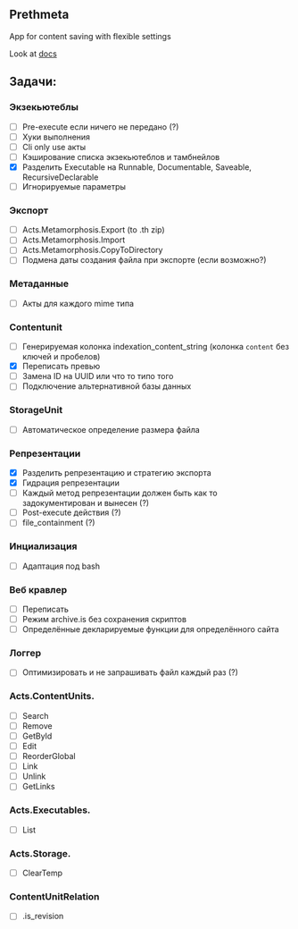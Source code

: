 ## Prethmeta

App for content saving with flexible settings

Look at [docs](docs/ru/README.md)

## Задачи:

### Экзекьютеблы

- [ ] Pre-execute если ничего не передано (?)
- [ ] Хуки выполнения
- [ ] Cli only use акты
- [ ] Кэширование списка экзекьютеблов и тамбнейлов
- [x] Разделить Executable на Runnable, Documentable, Saveable, RecursiveDeclarable
- [ ] Игнорируемые параметры

### Экспорт

- [ ] Acts.Metamorphosis.Export (to .th zip)
- [ ] Acts.Metamorphosis.Import
- [ ] Acts.Metamorphosis.CopyToDirectory
- [ ] Подмена даты создания файла при экспорте (если возможно?)

### Метаданные

- [ ] Акты для каждого mime типа

### Contentunit

- [ ] Генерируемая колонка indexation_content_string (колонка `content` без ключей и пробелов)
- [x] Переписать превью
- [ ] Замена ID на UUID или что то типо того
- [ ] Подключение альтернативной базы данных

### StorageUnit

- [ ] Автоматическое определение размера файла

### Репрезентации

- [x] Разделить репрезентацию и стратегию экспорта
- [x] Гидрация репрезентации
- [ ] Каждый метод репрезентации должен быть как то задокументирован и вынесен (?)
- [ ] Post-execute действия (?)
- [ ] file_containment (?)

### Инциализация

- [ ] Адаптация под bash

### Веб кравлер

- [ ] Переписать
- [ ] Режим archive.is без сохранения скриптов
- [ ] Определённые декларируемые функции для определённого сайта

### Логгер

- [ ] Оптимизировать и не запрашивать файл каждый раз (?)

### Acts.ContentUnits.

- [ ] Search
- [ ] Remove
- [ ] GetById
- [ ] Edit
- [ ] ReorderGlobal
- [ ] Link
- [ ] Unlink
- [ ] GetLinks

### Acts.Executables.

- [ ] List

### Acts.Storage.

- [ ] ClearTemp

### ContentUnitRelation

- [ ] .is_revision
